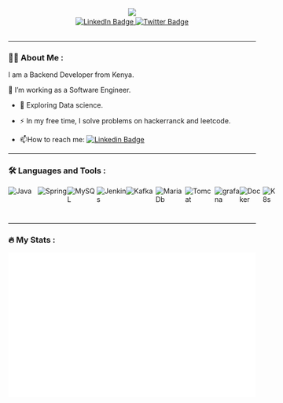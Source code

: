 <div id="header" align="center">
  <img src="https://media.giphy.com/media/USV0ym3bVWQJJmNu3N/giphy.gif" width="100"/>
</div>
<div id="badges"  align="center">
  <a href="https://linkedin.com/in/schando">
    <img src="https://img.shields.io/badge/LinkedIn-blue?style=for-the-badge&logo=linkedin&logoColor=white" alt="LinkedIn Badge"/>
  </a>
 
  <a href="https://twitter.com/yogo_dev">
    <img src="https://img.shields.io/badge/Twitter-blue?style=for-the-badge&logo=twitter&logoColor=white" alt="Twitter Badge"/>
  </a>
</div>
<div  align="center">
<img src="https://komarev.com/ghpvc/?username=yogo254&style=flat-square&color=blue" alt=""/>
</div>

---

### :man_technologist: About Me :

I am a Backend Developer from Kenya.

:telescope: I’m working as a Software Engineer.

- :seedling: Exploring Data science.

- :zap: In my free time, I solve problems on hackerranck and leetcode.

- :mailbox:How to reach me: [![Linkedin Badge](https://img.shields.io/badge/-chando-blue?style=flat&logo=Linkedin&logoColor=white)](https://linkedin.com/in/schando)

---

### :hammer_and_wrench: Languages and Tools :

<div style="display:flex;flex-direction:row; align-items:space-between">
  <img src="https://cdn.jsdelivr.net/gh/devicons/devicon@latest/icons/java/java-original-wordmark.svg" " title="Java" alt="Java" width="60" height="60"/>
  <img  src="https://cdn.jsdelivr.net/gh/devicons/devicon@latest/icons/spring/spring-original.svg" title="Spring" alt="Spring" width="60" height="60"/>
<img src="https://cdn.jsdelivr.net/gh/devicons/devicon@latest/icons/mysql/mysql-original-wordmark.svg" title="MySQL"  alt="MySQL" width="60" height="60"/>
<img src="https://cdn.jsdelivr.net/gh/devicons/devicon@latest/icons/jenkins/jenkins-original.svg" title="Jenkins" alt="Jenkins" width="60" height="60"/>
<img src="https://cdn.jsdelivr.net/gh/devicons/devicon@latest/icons/apachekafka/apachekafka-original-wordmark.svg" title="Kafka" alt="Kafka" width="60" height="60"/>
   <img src="https://cdn.jsdelivr.net/gh/devicons/devicon@latest/icons/mariadb/mariadb-original.svg" title="MariaDb" alt="MariaDb" width="60" height="60" />

   <img src="https://cdn.jsdelivr.net/gh/devicons/devicon@latest/icons/tomcat/tomcat-line-wordmark.svg"  title="Tomcat" alt="Tomcat" width="60" height="60" >

   <img src="https://cdn.jsdelivr.net/gh/devicons/devicon@latest/icons/grafana/grafana-plain-wordmark.svg" title= "grafana"  width ="60" />
   
  <img src="https://cdn.jsdelivr.net/gh/devicons/devicon@latest/icons/docker/docker-original-wordmark.svg" title="Docker" width="60" />
  
   <img src="https://cdn.jsdelivr.net/gh/devicons/devicon@latest/icons/kubernetes/kubernetes-original.svg" title="K8s" width="60" />
          
          

</div>

---

### :fire: My Stats :

![](https://github.com/yogo254/yogo-stats/blob/master/generated/overview.svg)
